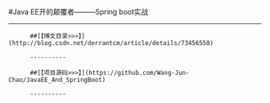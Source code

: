 #Java EE开的颠覆者———Spring boot实战

----------
          
          ##[【博文目录>>>】](http://blog.csdn.net/derrantcm/article/details/73456550)
          
          ----------
          
          ##[【项目源码>>>】](https://github.com/Wang-Jun-Chao/JavaEE_And_SpringBoot)
          
          ----------